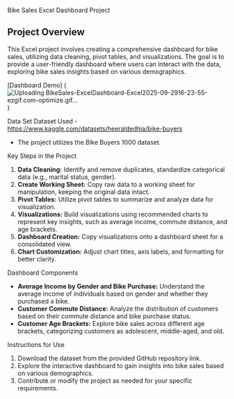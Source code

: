 Bike Sales Excel Dashboard Project

## Project Overview
This Excel project involves creating a comprehensive dashboard for bike sales, utilizing data cleaning, pivot tables, and visualizations. The goal is to provide a user-friendly dashboard where users can interact with the data, exploring bike sales insights based on various demographics.

[Dashboard Demo] (![Uploading BikeSales-ExcelDashboard-Excel2025-09-2916-23-55-ezgif.com-optimize.gif…]())



Data Set
Dataset Used - https://www.kaggle.com/datasets/heeraldedhia/bike-buyers
- The project utilizes the Bike Buyers 1000 dataset.

Key Steps in the Project
1. **Data Cleaning:** Identify and remove duplicates, standardize categorical data (e.g., marital status, gender).
2. **Create Working Sheet:** Copy raw data to a working sheet for manipulation, keeping the original data intact.
3. **Pivot Tables:** Utilize pivot tables to summarize and analyze data for visualization.
4. **Visualizations:** Build visualizations using recommended charts to represent key insights, such as average income, commute distance, and age brackets.
5. **Dashboard Creation:** Copy visualizations onto a dashboard sheet for a consolidated view.
6. **Chart Customization:** Adjust chart titles, axis labels, and formatting for better clarity.

Dashboard Components
- **Average Income by Gender and Bike Purchase:** Understand the average income of individuals based on gender and whether they purchased a bike.
- **Customer Commute Distance:** Analyze the distribution of customers based on their commute distance and bike purchase status.
- **Customer Age Brackets:** Explore bike sales across different age brackets, categorizing customers as adolescent, middle-aged, and old.

Instructions for Use
1. Download the dataset from the provided GitHub repository link.
2. Explore the interactive dashboard to gain insights into bike sales based on various demographics.
3. Contribute or modify the project as needed for your specific requirements.
